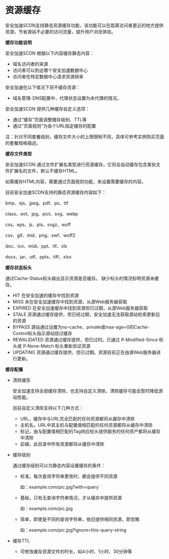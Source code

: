 
# 资源缓存
安全加速SCDN支持静态资源缓存功能，该功能可以在距离访问者更近的地方提供资源，节省源站不必要的访问流量，提升用户浏览体验。

**缓存功能说明**

安全加速SCDN 根据以下内容缓存静态内容：
- 域名访问者的来源
- 访问者可以到达哪个安全加速数据中心
- 访问者在特定数据中心请求资源频率

安全加速在以下情况下将不缓存资源：

- 域名管理-DNS配置中，代理状态设置为未代理的情况。


安全加速SCDN 提供几种缓存自定义选项：

- 通过“缓存”页面调整缓存级别、TTL等
- 通过“页面规则”为各个URL指定缓存的配置

注：针对不同套餐级别，缓存文件大小的上限限制不同，具体可参考实例购买页面的套餐规格描述。

**缓存文件类型**


安全加速SCDN 通过文件扩展名类型进行资源缓存，它将会自动缓存包含某些文件扩展名的文件，默认不缓存HTML。

如需缓存HTML内容，需要通过页面规则功能，来设置需要缓存的内容。

目前安全加速SCDN支持的静态资源缓存内容如下：


bmp、ejs、jpeg、pdf、ps、ttf

class、eot、jpg、pict、svg、webp

css、eps、js、pls、svgz、woff

csv、gif、mid、png、swf、woff2

doc、ico、midi、ppt、tif、xls

docx、jar、otf、pptx、tiff、xlsx


**缓存状态标头**

通过Cache-Status标头输出显示资源是否缓存。
缺少标头的情况标明资源未缓存。

- HIT 在安全加速的缓存中找到资源
- MISS 未在安全加速缓存中找到资源，从源Web服务器获取
- EXPIRED 在安全加速缓存中找到资源但已过期，从源Web服务器获取
- STALE 资源通过缓存提供，但已经过期，安全加速无法获取源站检索更新后的资源
- BYPASS 源站通过设置为no-cache、private或max-age=0的Cache-Control标头指示源站绕过缓存
- REWALIDATED 资源通过缓存提供，但已过时。已通过 If-Modified-Since 标头或 If-None-Match 标头重新验证资源
- UPDATING 资源通过缓存提供，但已过期。资源目前正在由源Web服务器进行更新。

**缓存配置**
- 清除缓存

  安全加速支持全部缓存清除，也支持自定义清除。清除缓存可能会暂时降低源站性能。
  
  目前自定义清除支持以下几种方式：
  - URL，缓存中与URL完全匹配的任何资源都将从缓存中清除
  - 主机名，URL中其主机与配置值相匹配的任何资源都将从缓存中清除
  - 标记，由与配置值相匹配的Tag响应标头提供服务的任何资产都将从缓存中清除
  - 前缀，此目录中所有资源都将从缓存中清除



- 缓存级别

  通过缓存级别可以为静态内容设置缓存的条件：
  - 标准，每次查询字符串更改时，都会提供不同资源

    如：example.com/pic.jpg?with=query
  - 基础，只有无查询字符串情况，才从缓存中提供资源

    如：example.com/pic.jpg
  - 简单，即使是不同的查询字符串，依旧提供相同资源，即忽略

    如：example.com/pic.jpg?ignore=this-query-string


- 缓存TTL
    - 可修改缓存资源文件的时长，如4小时、1小时、30分钟等
